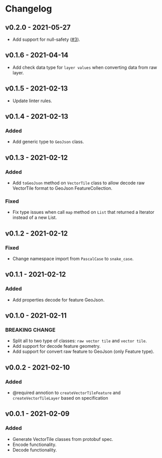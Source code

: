 # Changelog

## v0.2.0 - 2021-05-27

- Add support for null-safety ([#3](https://github.com/saigontek/dart-vector-tile/pull/3)).

## v0.1.6 - 2021-04-14

- Add check data type for `layer values` when converting data from raw layer.

## v0.1.5 - 2021-02-13

- Update linter rules.


## v0.1.4 - 2021-02-13

### Added
- Add generic type to `GeoJson` class. 


## v0.1.3 - 2021-02-12

### Added
- Add `toGeoJson` method on `VectorTile` class to allow decode raw VectorTile format to GeoJson FeatureCollection.

### Fixed
- Fix type issues when call `map` method on `List` that returned a Iterator instead of a new List.

## v0.1.2 - 2021-02-12

### Fixed
- Change namespace import from `PascalCase` to `snake_case`.


## v0.1.1 - 2021-02-12

### Added
- Add properties decode for feature GeoJson.


## v0.1.0 - 2021-02-11

### BREAKING CHANGE
- Split all to two type of classes: `raw vector tile` and `vector tile`.
- Add support for decode feature geometry.
- Add support for convert raw feature to GeoJson (only Feature type).


## v0.0.2 - 2021-02-10

### Added
- @required annotion to `createVectorTileFeature` and `createVectorTileLayer` based on specification


## v0.0.1 - 2021-02-09

### Added
- Generate VectorTile classes from protobuf spec.
- Encode functionality.
- Decode functionality.
